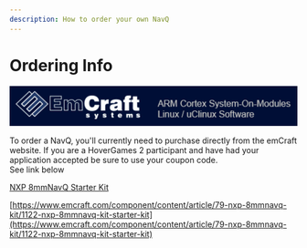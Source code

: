 ```yaml
---
description: How to order your own NavQ
---
```


# Ordering Info

![](.gitbook/assets/image%20%2845%29.png)

To order a NavQ, you'll currently need to purchase directly from the emCraft website. If you are a HoverGames 2 participant and have had your application accepted be sure to use your coupon code.  
See link below  
  
[NXP 8mmNavQ Starter Kit](https://www.emcraft.com/component/content/article/79-nxp-8mmnavq-kit/1122-nxp-8mmnavq-kit-starter-kit)

[https://www.emcraft.com/component/content/article/79-nxp-8mmnavq-kit/1122-nxp-8mmnavq-kit-starter-kit](https://www.emcraft.com/component/content/article/79-nxp-8mmnavq-kit/1122-nxp-8mmnavq-kit-starter-kit)

